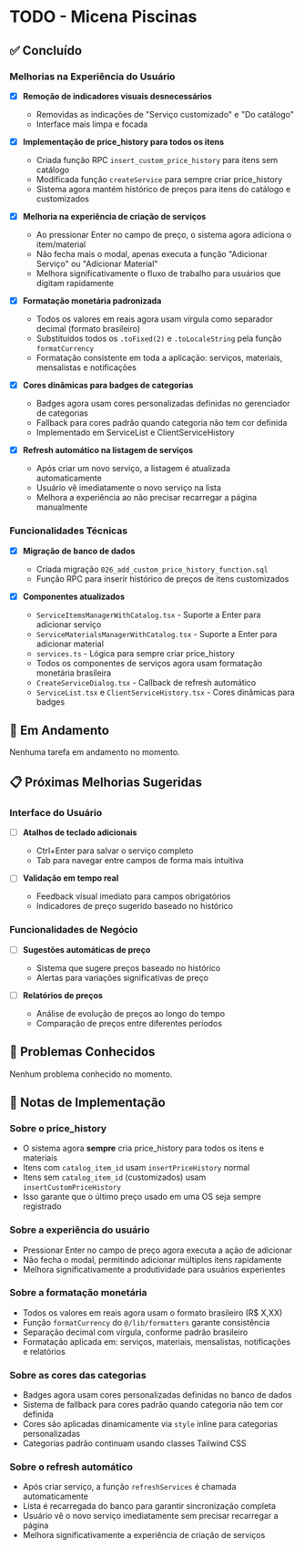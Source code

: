 # TODO - Micena Piscinas

## ✅ Concluído

### Melhorias na Experiência do Usuário
- [x] **Remoção de indicadores visuais desnecessários**
  - Removidas as indicações de "Serviço customizado" e "Do catálogo"
  - Interface mais limpa e focada

- [x] **Implementação de price_history para todos os itens**
  - Criada função RPC `insert_custom_price_history` para itens sem catálogo
  - Modificada função `createService` para sempre criar price_history
  - Sistema agora mantém histórico de preços para itens do catálogo e customizados

- [x] **Melhoria na experiência de criação de serviços**
  - Ao pressionar Enter no campo de preço, o sistema agora adiciona o item/material
  - Não fecha mais o modal, apenas executa a função "Adicionar Serviço" ou "Adicionar Material"
  - Melhora significativamente o fluxo de trabalho para usuários que digitam rapidamente

- [x] **Formatação monetária padronizada**
  - Todos os valores em reais agora usam vírgula como separador decimal (formato brasileiro)
  - Substituídos todos os `.toFixed(2)` e `.toLocaleString` pela função `formatCurrency`
  - Formatação consistente em toda a aplicação: serviços, materiais, mensalistas e notificações

- [x] **Cores dinâmicas para badges de categorias**
  - Badges agora usam cores personalizadas definidas no gerenciador de categorias
  - Fallback para cores padrão quando categoria não tem cor definida
  - Implementado em ServiceList e ClientServiceHistory

- [x] **Refresh automático na listagem de serviços**
  - Após criar um novo serviço, a listagem é atualizada automaticamente
  - Usuário vê imediatamente o novo serviço na lista
  - Melhora a experiência ao não precisar recarregar a página manualmente

### Funcionalidades Técnicas
- [x] **Migração de banco de dados**
  - Criada migração `026_add_custom_price_history_function.sql`
  - Função RPC para inserir histórico de preços de itens customizados

- [x] **Componentes atualizados**
  - `ServiceItemsManagerWithCatalog.tsx` - Suporte a Enter para adicionar serviço
  - `ServiceMaterialsManagerWithCatalog.tsx` - Suporte a Enter para adicionar material
  - `services.ts` - Lógica para sempre criar price_history
  - Todos os componentes de serviços agora usam formatação monetária brasileira
  - `CreateServiceDialog.tsx` - Callback de refresh automático
  - `ServiceList.tsx` e `ClientServiceHistory.tsx` - Cores dinâmicas para badges

## 🔄 Em Andamento

Nenhuma tarefa em andamento no momento.

## 📋 Próximas Melhorias Sugeridas

### Interface do Usuário
- [ ] **Atalhos de teclado adicionais**
  - Ctrl+Enter para salvar o serviço completo
  - Tab para navegar entre campos de forma mais intuitiva

- [ ] **Validação em tempo real**
  - Feedback visual imediato para campos obrigatórios
  - Indicadores de preço sugerido baseado no histórico

### Funcionalidades de Negócio
- [ ] **Sugestões automáticas de preço**
  - Sistema que sugere preços baseado no histórico
  - Alertas para variações significativas de preço

- [ ] **Relatórios de preços**
  - Análise de evolução de preços ao longo do tempo
  - Comparação de preços entre diferentes períodos

## 🐛 Problemas Conhecidos

Nenhum problema conhecido no momento.

## 📝 Notas de Implementação

### Sobre o price_history
- O sistema agora **sempre** cria price_history para todos os itens e materiais
- Itens com `catalog_item_id` usam `insertPriceHistory` normal
- Itens sem `catalog_item_id` (customizados) usam `insertCustomPriceHistory`
- Isso garante que o último preço usado em uma OS seja sempre registrado

### Sobre a experiência do usuário
- Pressionar Enter no campo de preço agora executa a ação de adicionar
- Não fecha o modal, permitindo adicionar múltiplos itens rapidamente
- Melhora significativamente a produtividade para usuários experientes

### Sobre a formatação monetária
- Todos os valores em reais agora usam o formato brasileiro (R$ X,XX)
- Função `formatCurrency` do `@/lib/formatters` garante consistência
- Separação decimal com vírgula, conforme padrão brasileiro
- Formatação aplicada em: serviços, materiais, mensalistas, notificações e relatórios

### Sobre as cores das categorias
- Badges agora usam cores personalizadas definidas no banco de dados
- Sistema de fallback para cores padrão quando categoria não tem cor definida
- Cores são aplicadas dinamicamente via `style` inline para categorias personalizadas
- Categorias padrão continuam usando classes Tailwind CSS

### Sobre o refresh automático
- Após criar serviço, a função `refreshServices` é chamada automaticamente
- Lista é recarregada do banco para garantir sincronização completa
- Usuário vê o novo serviço imediatamente sem precisar recarregar a página
- Melhora significativamente a experiência de criação de serviços
